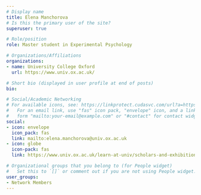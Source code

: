 ```yaml
---
# Display name
title: Elena Manchorova
# Is this the primary user of the site?
superuser: true

# Role/position
role: Master student in Experimental Psychology

# Organizations/Affiliations
organizations:
- name: University College Oxford
  url: https://www.univ.ox.ac.uk/

# Short bio (displayed in user profile at end of posts)
bio: 

# Social/Academic Networking
# For available icons, see: https://linkprotect.cudasvc.com/url?a=https%3a%2f%2fsourcethemes.com%2facademic%2fdocs%2fpage-builder%2f%23icons&c=E,1,03Q55I8O6D-V-MsaI5i3Th7UvGHpRVj6l4dANOBXiQaBRckWF-Uxi40d1B8mh5T88rS8FWL6R2UVO5-e4mDAmzVU5C2FJcU0kEkb6Qi2tyc,&typo=1
#   For an email link, use "fas" icon pack, "envelope" icon, and a link in the
#   form "mailto:your-email@example.com" or "#contact" for contact widget.
social:
- icon: envelope
  icon_pack: fas
  link: mailto:elena.manchorova@univ.ox.ac.uk
- icon: globe
  icon-pack: fas
  link: https://www.univ.ox.ac.uk/learn-at-univ/scholars-and-exhibitioners/

# Organizational groups that you belong to (for People widget)
#   Set this to `[]` or comment out if you are not using People widget.
user_groups:
- Network Members
---
```


